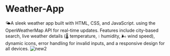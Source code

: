  # Weather-App
🌤️A sleek weather app built with HTML, CSS, and JavaScript.
using the OpenWeatherMap API for real-time updates. Features include city-based search, live weather details (🌡️ temperature, 💧 humidity, 🌬️ wind speed), dynamic icons, error handling for invalid inputs, and a responsive design for all devices.
![new2](https://github.com/user-attachments/assets/3b9b2502-0d0b-4605-8f4d-ca1ab55b9639)
